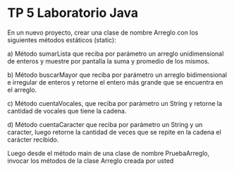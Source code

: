 # TP 5 Laboratorio Java

En un nuevo proyecto, crear una clase de nombre Arreglo con los siguientes métodos 
estáticos (static):

a) Método sumarLista que reciba por parámetro un arreglo unidimensional de 
enteros y muestre por pantalla la suma y promedio de los mismos.

b) Método buscarMayor que reciba por parámetro un arreglo bidimensional e 
irregular de enteros y retorne el entero más grande que se encuentra en el arreglo.

c) Método cuentaVocales, que reciba por parámetro un String y retorne la cantidad 
de vocales que tiene la cadena.

d) Método cuentaCaracter que reciba por parámetro un String y un caracter, luego 
retorne la cantidad de veces que se repite en la cadena el carácter recibido.

Luego desde el método main de una clase de nombre PruebaArreglo, invocar los métodos 
de la clase Arreglo creada por usted
